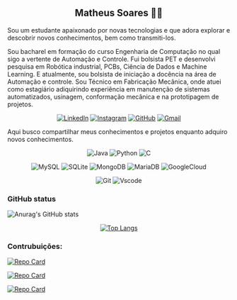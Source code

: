 ## <div align="center">Matheus Soares 🚀😊</div>


Sou um estudante apaixonado por novas tecnologias e que adora explorar e descobrir novos conhecimentos, bem como transmiti-los.

Sou bacharel em formação do curso Engenharia de Computação no qual sigo a vertente de Automação e Controle. Fui bolsista PET e desenvolvi pesquisa em Robótica industrial, PCBs, Ciência de Dados e Machine Learning. E atualmente, sou bolsista de iniciação a docência na área de Automação e controle. Sou Técnico em Fabricação Mecânica, onde atuei como estagiário adiquirindo experiência em manutenção de sistemas automatizados, usinagem, conformação mecânica e na prototipagem de projetos.
<div align="center">

[![LinkedIn](https://img.shields.io/badge/LinkedIn-0077B5?style=for-the-badge&logo=linkedin&logoColor=white)](https://www.linkedin.com/in/jmatheussoaresf/)
[![Instagram](https://img.shields.io/badge/Instagram-E4405F?style=for-the-badge&logo=instagram&logoColor=white)](https://www.instagram.com/matheus.sooaress/)
[![GitHub](https://img.shields.io/badge/GitHub-100000?style=for-the-badge&logo=github&logoColor=white)](https://github.com/matheussooares)
[![Gmail](https://img.shields.io/badge/Gmail-333333?style=for-the-badge&logo=gmail&logoColor=red)](mailto:matheus.soares8890@gmail.com)

</div>

Aqui busco compartilhar meus conhecimentos e projetos enquanto adquiro novos conhecimentos. 
<div align="center">

![Java](https://img.shields.io/badge/java-%23ED8B00.svg?style=for-the-badge&logo=openjdk&logoColor=white)
![Python](https://img.shields.io/badge/python-3670A0?style=for-the-badge&logo=python&logoColor=ffdd54)
![C](https://img.shields.io/badge/C-00599C?style=for-the-badge&logo=c&logoColor=white)

![MySQL](https://img.shields.io/badge/MySQL-00000F?style=for-the-badge&logo=mysql&logoColor=white)
![SQLite](https://img.shields.io/badge/SQLite-000?style=for-the-badge&logo=sqlite&logoColor=07405E)
![MongoDB](https://img.shields.io/badge/MongoDB-%234ea94b.svg?style=for-the-badge&logo=mongodb&logoColor=white)
![MariaDB](https://img.shields.io/badge/MariaDB-003545?style=for-the-badge&logo=mariadb&logoColor=white)
![GoogleCloud](https://img.shields.io/badge/GoogleCloud-%234285F4.svg?style=for-the-badge&logo=google-cloud&logoColor=white)

![Git](https://img.shields.io/badge/GIT-E44C30?style=for-the-badge&logo=git&logoColor=white)
![Vscode](https://img.shields.io/badge/Vscode-007ACC?style=for-the-badge&logo=visual-studio-code&logoColor=white)

</div>


### GitHub status
![Anurag's GitHub stats](https://github-readme-stats.vercel.app/api?username=matheussooares&show_icons=true&theme=dracula)

<div align="center">

[![Top Langs](https://github-readme-stats.vercel.app/api/top-langs/?username=matheussooares&layout=compact&theme=dracula)](https://github.com/anuraghazra/github-readme-stats)
</div>

### Contrubuições:
[![Repo Card](https://github-readme-stats.vercel.app/api/pin/?username=matheussooares&repo=kinematics-robotics&bg_color=000&border_color=30A3DC&show_icons=true&icon_color=30A3DC&title_color=E94D5F&text_color=FFF)](https://github.com/matheussooares/kinematics-robotics)

[![Repo Card](https://github-readme-stats.vercel.app/api/pin/?username=matheussooares&repo=svm-classifier&bg_color=000&border_color=30A3DC&show_icons=true&icon_color=30A3DC&title_color=E94D5F&text_color=FFF)](https://github.com/matheussooares/svm-classifier)

[![Repo Card](https://github-readme-stats.vercel.app/api/pin/?username=matheussooares&repo=python-language&bg_color=000&border_color=30A3DC&show_icons=true&icon_color=30A3DC&title_color=E94D5F&text_color=FFF)](https://github.com/matheussooares/python-language)

